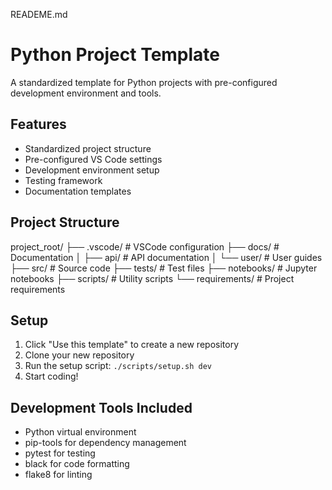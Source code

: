 READEME.md
# Python Project Template

A standardized template for Python projects with pre-configured development environment and tools.

## Features
- Standardized project structure
- Pre-configured VS Code settings
- Development environment setup
- Testing framework
- Documentation templates

## Project Structure

project_root/
├── .vscode/                  # VSCode configuration
├── docs/                    # Documentation
│   ├── api/                # API documentation
│   └── user/               # User guides
├── src/                    # Source code
├── tests/                  # Test files
├── notebooks/              # Jupyter notebooks
├── scripts/               # Utility scripts
└── requirements/          # Project requirements


## Setup
1. Click "Use this template" to create a new repository
2. Clone your new repository
3. Run the setup script: `./scripts/setup.sh dev`
4. Start coding!

## Development Tools Included
- Python virtual environment
- pip-tools for dependency management
- pytest for testing
- black for code formatting
- flake8 for linting

